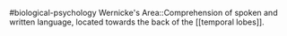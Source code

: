 #biological-psychology 
Wernicke's Area::Comprehension of spoken and written language, located towards the back of the [[temporal lobes]].